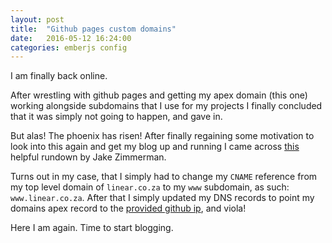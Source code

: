 ```yaml
---
layout: post
title:  "Github pages custom domains"
date:   2016-05-12 16:24:00
categories: emberjs config
---
```


I am finally back online.

After wrestling with github pages and getting my apex domain (this one) working alongside subdomains that I use for my projects I finally concluded that it was simply not going to happen, and gave in. 

But alas! The phoenix has risen! After finally regaining some motivation to look into this again and get my blog up and running I came across [this][this] helpful rundown by Jake Zimmerman. 

Turns out in my case, that I simply had to change my `CNAME` reference from my top level domain of `linear.co.za` to my `www` subdomain, as such: `www.linear.co.za`. After that I simply updated my DNS records to point my domains apex record to the [provided github ip][ip], and viola!

Here I am again. Time to start blogging.

[this]: http://blog.jez.io/2014/05/06/github-pages-custom-domains/
[ip]: https://help.github.com/articles/troubleshooting-custom-domains/#dns-record-doesnt-point-to-githubs-server
